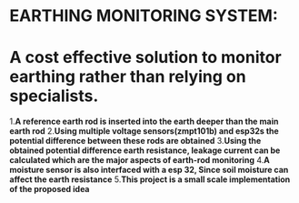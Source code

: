 # EARTHING MONITORING SYSTEM:
# A cost effective solution to monitor earthing rather than relying on specialists.

1.**A reference earth rod is inserted into the earth deeper than the main earth rod**
2.**Using multiple  voltage sensors(zmpt101b) and esp32s the potential difference between these rods are obtained**
3.**Using the obtained potential difference earth resistance, leakage current can be calculated which are the major aspects of earth-rod monitoring**
4.**A moisture sensor is also interfaced with a esp 32, Since soil moisture can affect the earth resistance**
5.**This project is a small scale implementation of the proposed idea**
